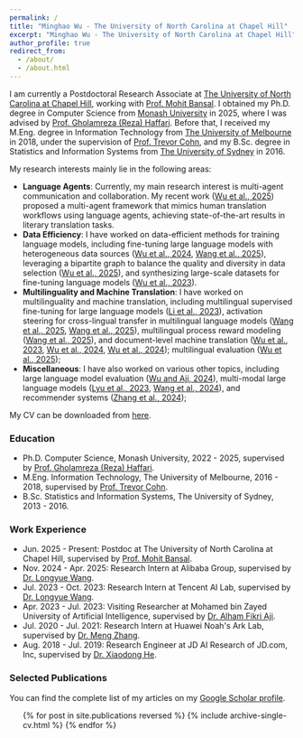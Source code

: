 ```yaml
---
permalink: /
title: "Minghao Wu - The University of North Carolina at Chapel Hill"
excerpt: "Minghao Wu - The University of North Carolina at Chapel Hill"
author_profile: true
redirect_from: 
  - /about/
  - /about.html
---
```



I am currently a Postdoctoral Research Associate at [The University of North Carolina at Chapel Hill](https://www.unc.edu/), working with [Prof. Mohit Bansal](https://www.cs.unc.edu/~mbansal/). I obtained my Ph.D. degree in Computer Science from [Monash University](https://www.monash.edu/) in 2025, where I was advised by [Prof. Gholamreza (Reza) Haffari](https://rezahaffari.github.io/HomePage/HomePage.html). Before that, I received my M.Eng. degree in Information Technology from [The University of Melbourne](https://www.unimelb.edu.au/) in 2018, under the supervision of [Prof. Trevor Cohn](https://trevorcohn.github.io/), and my B.Sc. degree in Statistics and Information Systems from [The University of Sydney](https://www.sydney.edu.au/) in 2016. 

My research interests mainly lie in the following areas:

* **Language Agents**: Currently, my main research interest is multi-agent communication and collaboration. My recent work ([Wu et al., 2025](https://arxiv.org/abs/2405.11804)) proposed a multi-agent framework that mimics human translation workflows using language agents, achieving state-of-the-art results in literary translation tasks. 
* **Data Efficiency**: I have worked on data-efficient methods for training language models, including fine-tuning large language models with heterogeneous data sources ([Wu et al., 2024](https://arxiv.org/abs/2406.08811),  [Wang et al., 2025](https://arxiv.org/abs/2505.12300)), leveraging a bipartite graph to balance the quality and diversity in data selection ([Wu et al., 2025](https://arxiv.org/abs/2410.12458)), and synthesizing large-scale datasets for fine-tuning language models ([Wu et al., 2023](https://arxiv.org/abs/2304.14402)).
* **Multilinguality and Machine Translation**: I have worked on multilinguality and machine translation, including multilingual supervised fine-tuning for large language models ([Li et al., 2023](https://arxiv.org/abs/2305.15011)), activation steering for cross-lingual transfer in multilingual language models ([Wang et al., 2025](https://arxiv.org/abs/2410.12462), [Wang et al., 2025](https://arxiv.org/abs/2505.12313)), multilingual process reward modeling ([Wang et al., 2025](https://arxiv.org/abs/2502.12663)), and document-level machine translation ([Wu et al., 2023](https://arxiv.org/abs/2302.08079), [Wu et al., 2024](https://arxiv.org/abs/2401.15360), [Wu et al., 2024](https://arxiv.org/abs/2401.06468)); multilingual evaluation ([Wu et al., 2025](https://arxiv.org/abs/2504.15521)); 
* **Miscellaneous**: I have also worked on various other topics, including large language model evaluation ([Wu and Aji, 2024](https://arxiv.org/abs/2307.03025)), multi-modal large language models ([Lyu et al., 2023](https://arxiv.org/abs/2306.09093), [Wang et al., 2024](https://arxiv.org/abs/2311.16511)), and recommender systems ([Zhang et al., 2024](https://arxiv.org/abs/2405.11441));

<!-- My CV can be downloaded from <a href="https://minghao-wu.github.io/files/cv/minghao-wu-cv-en.pdf"><u>English version</u></a> and <a href="https://minghao-wu.github.io/files/cv/minghao-wu-cv-zh.pdf"><u>中文版</u></a>. -->
My CV can be downloaded from <a href="https://minghao-wu.github.io/files/cv/minghao-wu-cv-en.pdf"><u>here</u></a>.

### Education

* Ph.D. Computer Science, Monash University, 2022 - 2025, supervised by [Prof. Gholamreza (Reza) Haffari](https://rezahaffari.github.io/HomePage/HomePage.html).
* M.Eng. Information Technology, The University of Melbourne, 2016 - 2018, supervised by [Prof. Trevor Cohn](https://trevorcohn.github.io/).
* B.Sc. Statistics and Information Systems, The University of Sydney, 2013 - 2016.


### Work Experience

* Jun. 2025 - Present: Postdoc at The University of North Carolina at Chapel Hill, supervised by [Prof. Mohit Bansal](https://www.cs.unc.edu/~mbansal/).
* Nov. 2024 - Apr. 2025: Research Intern at Alibaba Group, supervised by [Dr. Longyue Wang](http://www.longyuewang.com/).
* Jul. 2023 - Oct. 2023: Research Intern at Tencent AI Lab, supervised by [Dr. Longyue Wang](http://www.longyuewang.com/).
* Apr. 2023 - Jul. 2023: Visiting Researcher at Mohamed bin Zayed University of Artificial Intelligence, supervised by [Dr. Alham Fikri Aji](https://afaji.github.io/).
* Jul. 2020 - Jul. 2021: Research Intern at Huawei Noah's Ark Lab, supervised by [Dr. Meng Zhang](https://zmlarry.github.io/).
* Aug. 2018 - Jul. 2019: Research Engineer at JD AI Research of JD.com, Inc, supervised by [Dr. Xiaodong He](https://scholar.google.com/citations?user=W5WbqgoAAAAJ&hl=en).

### Selected Publications
You can find the complete list of my articles on my [Google Scholar profile](https://scholar.google.com/citations?user=E2zcuy0AAAAJ&hl=en).

  <ul>{% for post in site.publications reversed %}
    {% include archive-single-cv.html %}
  {% endfor %}</ul>